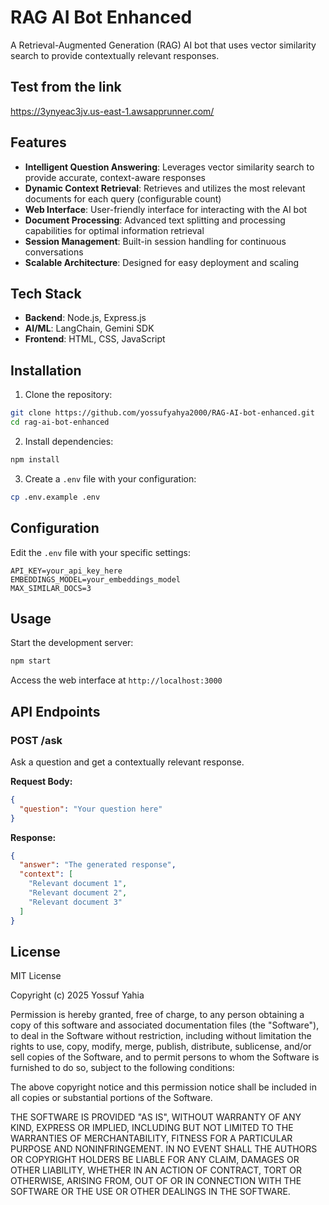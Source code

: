 # RAG AI Bot Enhanced

A Retrieval-Augmented Generation (RAG) AI bot that uses vector similarity search to provide contextually relevant responses.

## Test from the link
https://3ynyeac3jv.us-east-1.awsapprunner.com/

## Features
- **Intelligent Question Answering**: Leverages vector similarity search to provide accurate, context-aware responses
- **Dynamic Context Retrieval**: Retrieves and utilizes the most relevant documents for each query (configurable count)
- **Web Interface**: User-friendly interface for interacting with the AI bot
- **Document Processing**: Advanced text splitting and processing capabilities for optimal information retrieval
- **Session Management**: Built-in session handling for continuous conversations
- **Scalable Architecture**: Designed for easy deployment and scaling

## Tech Stack
- **Backend**: Node.js, Express.js
- **AI/ML**: LangChain, Gemini SDK
- **Frontend**: HTML, CSS, JavaScript

## Installation

1. Clone the repository:
```bash
git clone https://github.com/yossufyahya2000/RAG-AI-bot-enhanced.git
cd rag-ai-bot-enhanced
```

2. Install dependencies:
```bash
npm install
```

3. Create a `.env` file with your configuration:
```bash
cp .env.example .env
```

## Configuration

Edit the `.env` file with your specific settings:

```
API_KEY=your_api_key_here
EMBEDDINGS_MODEL=your_embeddings_model
MAX_SIMILAR_DOCS=3
```

## Usage

Start the development server:
```bash
npm start
```

Access the web interface at `http://localhost:3000`

## API Endpoints

### POST /ask
Ask a question and get a contextually relevant response.

**Request Body:**
```json
{
  "question": "Your question here"
}
```

**Response:**
```json
{
  "answer": "The generated response",
  "context": [
    "Relevant document 1",
    "Relevant document 2",
    "Relevant document 3"
  ]
}
```

## License

MIT License

Copyright (c) 2025 Yossuf Yahia

Permission is hereby granted, free of charge, to any person obtaining a copy
of this software and associated documentation files (the "Software"), to deal
in the Software without restriction, including without limitation the rights
to use, copy, modify, merge, publish, distribute, sublicense, and/or sell
copies of the Software, and to permit persons to whom the Software is
furnished to do so, subject to the following conditions:

The above copyright notice and this permission notice shall be included in all
copies or substantial portions of the Software.

THE SOFTWARE IS PROVIDED "AS IS", WITHOUT WARRANTY OF ANY KIND, EXPRESS OR
IMPLIED, INCLUDING BUT NOT LIMITED TO THE WARRANTIES OF MERCHANTABILITY,
FITNESS FOR A PARTICULAR PURPOSE AND NONINFRINGEMENT. IN NO EVENT SHALL THE
AUTHORS OR COPYRIGHT HOLDERS BE LIABLE FOR ANY CLAIM, DAMAGES OR OTHER
LIABILITY, WHETHER IN AN ACTION OF CONTRACT, TORT OR OTHERWISE, ARISING FROM,
OUT OF OR IN CONNECTION WITH THE SOFTWARE OR THE USE OR OTHER DEALINGS IN THE
SOFTWARE.